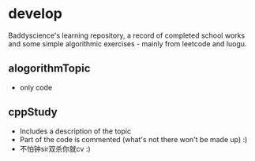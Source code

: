 # develop

Baddyscience's learning repository, a record of completed school works and some simple algorithmic exercises - mainly from leetcode and luogu.

## alogorithmTopic

- only code

  

## cppStudy

- Includes a description of the topic
- Part of the code is commented (what's not there won't be made up) :)
- 不怕钟sir双杀你就cv :)